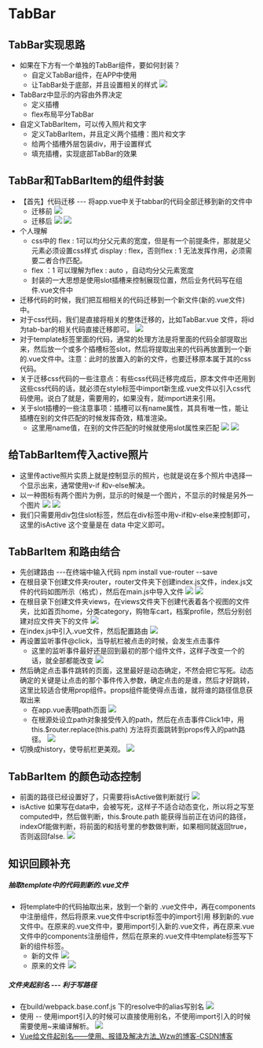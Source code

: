# TabBar
## TabBar实现思路
* 如果在下方有一个单独的TabBar组件，要如何封装？
  * 自定义TabBar组件，在APP中使用
  * 让TabBar处于底部，并且设置相关的样式
  ![](https://api2.mubu.com/v3/document_image/b6cd5f09-2cb4-4963-a20c-814d1fdcd842-11752736.jpg)
* TabBarz中显示的内容由外界决定
  * 定义插槽
  * flex布局平分TabBar
* 自定义TabBarItem，可以传入照片和文字
  * 定义TabBarItem，并且定义两个插槽：图片和文字
  * 给两个插槽外层包装div，用于设置样式
  * 填充插槽，实现底部TabBar的效果

## TabBar和TabBarItem的组件封装
* 【首先】代码迁移 --- 将app.vue中关于tabbar的代码全部迁移到新的文件中
  * 迁移前
   ![](https://api2.mubu.com/v3/document_image/b6cd5f09-2cb4-4963-a20c-814d1fdcd842-11752736.jpg)
  * 迁移后
   ![](https://api2.mubu.com/v3/document_image/a48d0115-9de8-4d69-8178-9101963c083b-11752736.jpg)
   ![](https://api2.mubu.com/v3/document_image/cfbc7ca4-1f99-421e-b4b0-7a654b497545-11752736.jpg)
* 个人理解
  * css中的 flex : 1可以均分父元素的宽度，但是有一个前提条件，那就是父元素必须设置css样式 display : flex，否则flex : 1 无法发挥作用，必须需要二者合作匹配。
  * flex ：1 可以理解为flex : auto ，自动均分父元素宽度
  * 封装的一大思想是使用slot插槽来控制展现位置，然后业务代码写在组件.vue文件中
* 迁移代码的时候，我们把互相相关的代码迁移到一个新文件(新的.vue文件)中。
* 对于css代码，我们是直接将相关的整体迁移的，比如TabBar.vue 文件，将id为tab-bar的相关代码直接迁移即可。
 ![](https://api2.mubu.com/v3/document_image/7080d0aa-9044-485b-a32d-da50b8379072-11752736.jpg)
* 对于template标签里面的代码，通常的处理方法是将里面的代码全部提取出来，然后放一个或多个插槽标签slot，然后将提取出来的代码再放置到一个新的.vue文件中。注意：此时的放置入的新的文件，也要迁移原本属于其的css代码。
* 关于迁移css代码的一些注意点：有些css代码迁移完成后，原本文件中还用到这些css代码的话，就必须在style标签中import新生成.vue文件以引入css代码使用。说白了就是，需要用的，如果没有，就import进来引用。
* 关于slot插槽的一些注意事项：插槽可以有name属性，其具有唯一性，能让插槽在别的文件匹配的时候发挥奇效，精准渲染。
  * 这里用name值，在别的文件匹配的时候就使用slot属性来匹配
   ![](https://api2.mubu.com/v3/document_image/04edd4e3-67aa-4877-bc97-4d6aea450a22-11752736.jpg)
   ![](https://api2.mubu.com/v3/document_image/0d6fa965-d770-4943-8e65-a5e7e99fec47-11752736.jpg)

## 给TabBarItem传入active照片
* 这里传active照片实质上就是控制显示的照片，也就是说在多个照片中选择一个显示出来，通常使用v-if 和v-else解决。
* 以一种图标有两个图片为例，显示的时候是一个图片，不显示的时候是另外一个图片
 ![](https://api2.mubu.com/v3/document_image/617e7030-438a-4e38-85fc-704a58eb9d87-11752736.jpg)
 ![](https://api2.mubu.com/v3/document_image/1e05ab0b-d872-44b8-ba4f-878a5104b2c5-11752736.jpg)
* 我们只需要用div包住slot标签，然后在div标签中用v-if和v-else来控制即可，这里的isActive 这个变量是在 data 中定义即可。

## TabBarItem 和路由结合
* 先创建路由 ---在终端中输入代码 npm install vue-router --save
* 在根目录下创建文件夹router，router文件夹下创建index.js文件，index.js文件的代码如图所示（格式），然后在main.js中导入文件
 ![](https://api2.mubu.com/v3/document_image/9b03e4bc-9db3-410b-a289-8570c1223933-11752736.jpg)
 ![](https://api2.mubu.com/v3/document_image/a4667d41-0e4f-4c93-be2e-dd15360ba303-11752736.jpg)
* 在根目录下创建文件夹views，在views文件夹下创建代表着各个视图的文件夹，比如首页home，分类category，购物车cart，档案profile，然后分别创建对应文件夹下的文件
 ![](https://api2.mubu.com/v3/document_image/93d297b2-604a-471e-8f1c-7bad7c353b2d-11752736.jpg)
* 在index.js中引入.vue文件，然后配置路由
 ![](https://api2.mubu.com/v3/document_image/0f20eae3-c0e6-429f-a67c-3c957e1628ac-11752736.jpg)
* 再设置监听事件@click，当导航栏被点击的时候，会发生点击事件
  * 这里的监听事件最好还是回到最初的那个组件文件，这样子改变一个的话，就全部都能改变
   ![](https://api2.mubu.com/v3/document_image/88771c43-9150-4ed6-9b41-e72a2b7259ce-11752736.jpg)
* 然后确定点击事件跳转的页面，这里最好是动态确定，不然会把它写死。动态确定的关键是让点击的那个事件传入参数，确定点击的是谁，然后才好跳转，这里比较适合使用prop组件。props组件能使得点击谁，就将谁的路径信息获取出来
  * 在app.vue表明path页面
   ![](https://api2.mubu.com/v3/document_image/5cd4990f-72eb-43ab-949e-50cd44bfb695-11752736.jpg)
  * 在根源处设立path对象接受传入的path，然后在点击事件Click1中，用 this.$router.replace(this.path) 方法将页面跳转到props传入的path路径。
   ![](https://api2.mubu.com/v3/document_image/dc3bcc57-e301-4ec0-b34c-713bb88a0d2c-11752736.jpg)
* 切换成history，使导航栏更美观。
 ![](https://api2.mubu.com/v3/document_image/2fd8dc78-74ed-41ff-a919-e4dc0d8a6bba-11752736.jpg)

## TabBarItem 的颜色动态控制
* 前面的路径已经设置好了，只需要将isActive做判断就行
 ![](https://api2.mubu.com/v3/document_image/9cedf26e-e514-42fd-b9d7-7541c49f62b9-11752736.jpg)
* isActive 如果写在data中，会被写死，这样子不适合动态变化，所以将之写至computed中，然后做判断，this.$route.path 能获得当前正在访问的路径，indexOf能做判断，将前面的和括号里的参数做判断，如果相同就返回true，否则返回false.
 ![](https://api2.mubu.com/v3/document_image/f1f6ef2f-d081-4e64-8d3d-1d35e300c63e-11752736.jpg)

## 知识回顾补充
##### 抽取template中的代码到新的.vue文件
* 将template中的代码抽取出来，放到一个新的 .vue文件中，再在components中注册组件，然后将原来.vue文件中script标签中的import引用 移到新的.vue文件中。在原来的.vue文件中，要用import引入新的.vue文件，再在原来.vue文件中的components注册组件，然后在原来的.vue文件中template标签写下新的组件标签。
  * 新的文件
   ![](https://api2.mubu.com/v3/document_image/a9bbb4af-f2c5-4200-a0a1-639354edad82-11752736.jpg)
  * 原来的文件
   ![](https://api2.mubu.com/v3/document_image/38b4aa27-8281-4e35-87e8-4a28a1983756-11752736.jpg)

##### 文件夹起别名 --- 利于写路径
* 在build/webpack.base.conf.js 下的resolve中的alias写别名
 ![](https://api2.mubu.com/v3/document_image/f8f02201-e88b-4034-a28b-bfeba30c6619-11752736.jpg)
* 使用 -- 使用import引入的时候可以直接使用别名，不使用import引入的时候需要使用~来编译解析。
 ![](https://api2.mubu.com/v3/document_image/655bbd9f-41ac-4e82-8209-cd8a3e1ca4d5-11752736.jpg)
* [Vue给文件起别名——使用、报错及解决方法_Wzw的博客-CSDN博客](https://blog.csdn.net/weixin_51370367/article/details/114689506)